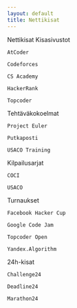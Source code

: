 ```yaml
---
layout: default
title: Nettikisat
---
```


Nettikisat
Kisasivustot

    AtCoder

    Codeforces

    CS Academy

    HackerRank

    Topcoder

Tehtäväkokoelmat

    Project Euler

    Putkaposti

    USACO Training

Kilpailusarjat

    COCI

    USACO

Turnaukset

    Facebook Hacker Cup

    Google Code Jam

    Topcoder Open

    Yandex.Algorithm

24h-kisat

    Challenge24

    Deadline24

    Marathon24

